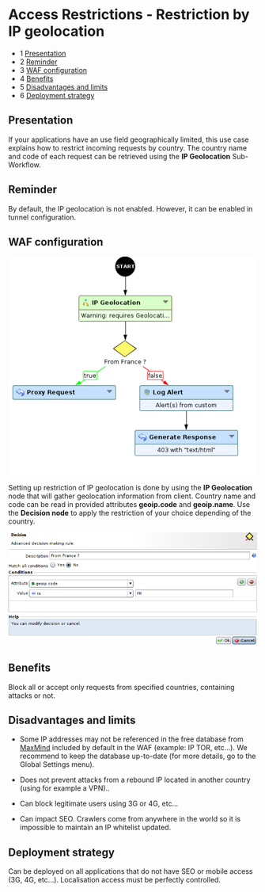 Access Restrictions - Restriction by IP geolocation
===================================================

* 1 [Presentation](#presentation)
* 2 [Reminder](#reminder)
* 3 [WAF configuration](#waf-configuration)
* 4 [Benefits](#benefits)
* 5 [Disadvantages and limits](#disadvantages-and-limits)
* 6 [Deployment strategy](#deployment-strategy)

Presentation
------------

If your applications have an use field geographically limited, this use case explains how to restrict incoming requests by country.
The country name and code of each request can be retrieved using the **IP Geolocation** Sub-Workflow.

Reminder
--------

By default, the IP geolocation is not enabled. However, it can be enabled in tunnel configuration.

WAF configuration
-----------------

![](./attachments/geolocation_restriction_example.png)

Setting up restriction of IP geolocation is done by using the **IP Geolocation** node that will gather geolocation information from client.
Country name and code can be read in provided attributes **geoip.code** and **geoip.name**. Use the **Decision node** to apply the restriction of your choice depending of the country.

![](./attachments/geolocation_restriction_decision.png)

Benefits
--------

Block all or accept only requests from specified countries, containing attacks or not.

Disadvantages and limits
------------------------

*   Some IP addresses may not be referenced in the free database from [MaxMind](https://dev.maxmind.com/geoip/geoip2/geolite2/) included by default in the WAF (example: IP TOR, etc...).
We recommend to keep the database up-to-date (for more details, go to the Global Settings menu).
*   Does not prevent attacks from a rebound IP located in another country (using for example a VPN)..
    
*   Can block legitimate users using 3G or 4G, etc...  
    
*   Can impact SEO. Crawlers come from anywhere in the world so it is impossible to maintain an IP whitelist updated.

Deployment strategy
-------------------

Can be deployed on all applications that do not have SEO or mobile access (3G, 4G, etc...). Localisation access must be perfectly controlled.
